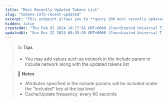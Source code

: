 ```yaml
---
title: "Most Recently Updated Tokens List"
slug: "tokens-info-recent-updated"
excerpt: "This endpoint allows you to **query 100 most recently updated tokens info of a specific network or across all networks on GeckoTerminal**"
hidden: false
createdAt: "Thu Feb 01 2024 10:17:56 GMT+0000 (Coordinated Universal Time)"
updatedAt: "Sun Dec 22 2024 08:35:20 GMT+0000 (Coordinated Universal Time)"
---
```

> 👍 **Tips**
> 
> - You may add values such as network in the include param to include network along with the updated tokens list

> 📘 **Notes**
> 
> - Attributes specified in the include params will be included under the "included" key at the top level
> - Cache/Update frequency: every 60 seconds
